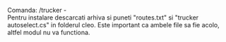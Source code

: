 Comanda: /trucker      -         
Pentru instalare descarcati arhiva si puneti "routes.txt" si "trucker autoselect.cs" in folderul cleo. Este important ca ambele file sa fie acolo, altfel modul nu va functiona.
